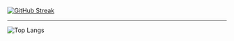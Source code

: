 
[![GitHub Streak](https://streak-stats.demolab.com/?user=azraelsanti&theme=tokyonight)](https://git.io/streak-stats)

---

![Top Langs](https://github-readme-stats.vercel.app/api/top-langs/?username=azraelsanti&langs_count=8)
